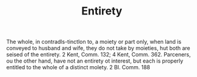 ---
title: Entirety
letter: E
permalink: "/definitions/bld-entirety.html"
body: The whole, in contradls-tinctlon to, a moiety or part only, when land is conveyed
  to husband and wife, they do not take by moieties, hut both are seised of the entirety.
  2 Kent, Comm. 132; 4 Kent, Comm. 362. Parceners, ou the other hand, have not an
  entirety ot interest, but each is properly entitled to the whole of a distinct molety.
  2 Bl. Comm. 188
published_at: '2018-07-07'
source: Black's Law Dictionary 2nd Ed (1910)
layout: post
---